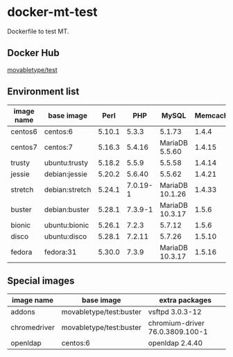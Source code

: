# docker-mt-test
Dockerfile to test MT.

## Docker Hub

[movabletype/test](https://hub.docker.com/r/movabletype/test)

## Environment list

|image name|base image|Perl|PHP|MySQL|Memcached|
|-|-|-|-|-|-|
|centos6|centos:6|5.10.1|5.3.3|5.1.73|1.4.4|
|centos7|centos:7|5.16.3|5.4.16|MariaDB 5.5.60|1.4.15|
|trusty|ubuntu:trusty|5.18.2|5.5.9|5.5.58|1.4.14|
|jessie|debian:jessie|5.20.2|5.6.40|5.5.62|1.4.21|
|stretch|debian:stretch|5.24.1|7.0.19-1|MariaDB 10.1.26|1.4.33|
|buster|debian:buster|5.28.1|7.3.9-1|MariaDB 10.3.17|1.5.6|
|bionic|ubuntu:bionic|5.26.1|7.2.3|5.7.12|1.5.6|
|disco|ubuntu:disco|5.28.1|7.2.11|5.7.26|1.5.10|
|fedora|fedora:31|5.30.0|7.3.9|MariaDB 10.3.17|1.5.16|

## Special images

|image name|base image|extra packages|
|-|-|-|
|addons|movabletype/test:buster|vsftpd 3.0.3-12|
|chromedriver|movabletype/test:buster|chromium-driver 76.0.3809.100-1|
|openldap|centos:6|openldap 2.4.40|
